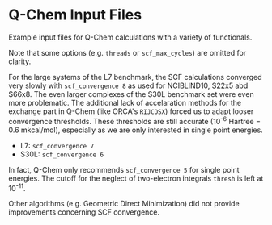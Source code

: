 Q-Chem Input Files
==================

Example input files for Q-Chem calculations with a variety of functionals.

Note that some options (e.g. `threads` or `scf_max_cycles`) are omitted for clarity.

For the large systems of the L7 benchmark, the SCF calculations converged very slowly with `scf_convergence 8` as used for NCIBLIND10, S22x5 abd S66x8. The even larger complexes of the S30L benchmark set were even more problematic. The additional lack of accelaration methods for the exchange part in Q-Chem (like ORCA's `RIJCOSX`) forced us to adapt looser convergence thresholds. These thresholds are still accurate (10<sup>-6</sup> Hartree = 0.6 mkcal/mol), especially as we are only interested in single point energies.

- L7: `scf_convergence 7`
- S30L: `scf_convergence 6`

In fact, Q-Chem only recommends `scf_convergence 5` for single point energies. The cutoff for the neglect of two-electron integrals `thresh` is left at 10<sup>-11</sup>.

Other algorithms (e.g. Geometric Direct Minimization) did not provide improvements concerning SCF convergence.
